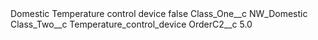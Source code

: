 <?xml version="1.0" encoding="UTF-8"?>
<CustomMetadata xmlns="http://soap.sforce.com/2006/04/metadata" xmlns:xsi="http://www.w3.org/2001/XMLSchema-instance" xmlns:xsd="http://www.w3.org/2001/XMLSchema">
    <label>Domestic Temperature control device</label>
    <protected>false</protected>
    <values>
        <field>Class_One__c</field>
        <value xsi:type="xsd:string">NW_Domestic</value>
    </values>
    <values>
        <field>Class_Two__c</field>
        <value xsi:type="xsd:string">Temperature_control_device</value>
    </values>
    <values>
        <field>OrderC2__c</field>
        <value xsi:type="xsd:double">5.0</value>
    </values>
</CustomMetadata>
